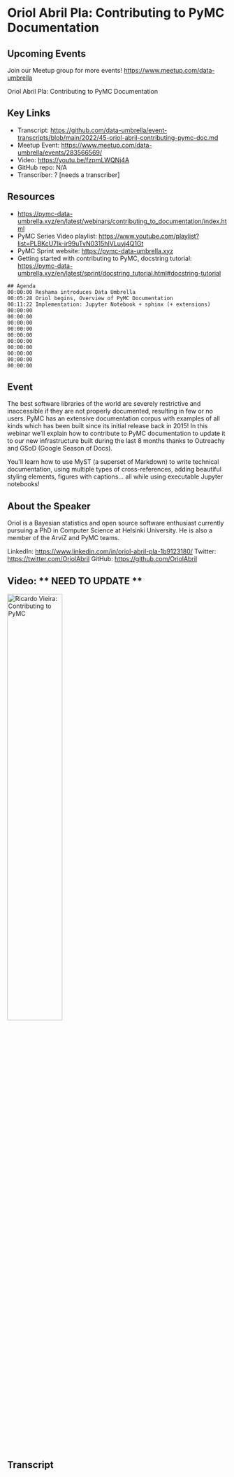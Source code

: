 # Oriol Abril Pla: Contributing to PyMC Documentation

## Upcoming Events
Join our Meetup group for more events!
https://www.meetup.com/data-umbrella

Oriol Abril Pla: Contributing to PyMC Documentation

## Key Links
- Transcript: https://github.com/data-umbrella/event-transcripts/blob/main/2022/45-oriol-abril-contributing-pymc-doc.md
- Meetup Event: https://www.meetup.com/data-umbrella/events/283566569/
- Video: https://youtu.be/fzpmLWQNj4A
- GitHub repo: N/A
- Transcriber:  ? [needs a transcriber]

## Resources
- https://pymc-data-umbrella.xyz/en/latest/webinars/contributing_to_documentation/index.html
- PyMC Series Video playlist: https://www.youtube.com/playlist?list=PLBKcU7Ik-ir99uTvN0315hIVLuyj4Q1Gt
- PyMC Sprint website: https://pymc-data-umbrella.xyz
- Getting started with contributing to PyMC, docstring tutorial: https://pymc-data-umbrella.xyz/en/latest/sprint/docstring_tutorial.html#docstring-tutorial

```text
## Agenda
00:00:00 Reshama introduces Data Umbrella
00:05:28 Oriol begins, Overview of PyMC Documentation
00:11:22 Implementation: Jupyter Notebook + sphinx (+ extensions)   
00:00:00  
00:00:00  
00:00:00  
00:00:00  
00:00:00   
00:00:00  
00:00:00  
00:00:00  
00:00:00  
00:00:00  
```
 
## Event
The best software libraries of the world are severely restrictive and inaccessible if they are not properly documented, resulting in few or no users. PyMC has an extensive documentation corpus with examples of all kinds which has been built since its initial release back in 2015! In this webinar we’ll explain how to contribute to PyMC documentation to update it to our new infrastructure built during the last 8 months thanks to Outreachy and GSoD (Google Season of Docs).

You'll learn how to use MyST (a superset of Markdown) to write technical documentation, using multiple types of cross-references, adding beautiful styling elements, figures with captions... all while using executable Jupyter notebooks!

## About the Speaker
Oriol is a Bayesian statistics and open source software enthusiast currently pursuing a PhD in Computer Science at Helsinki University. He is also a member of the ArviZ and PyMC teams.

LinkedIn: https://www.linkedin.com/in/oriol-abril-pla-1b9123180/
Twitter: https://twitter.com/OriolAbril
GitHub: https://github.com/OriolAbril


## Video: ** NEED TO UPDATE **

<a href="http://www.youtube.com/watch?feature=player_embedded&v=Iq0dY5hU4D4" target="_blank"><img src="http://img.youtube.com/vi/Iq0dY5hU4D4/0.jpg"
alt="Ricardo Vieira: Contributing to PyMC" width="50%" /></a>

## Transcript
